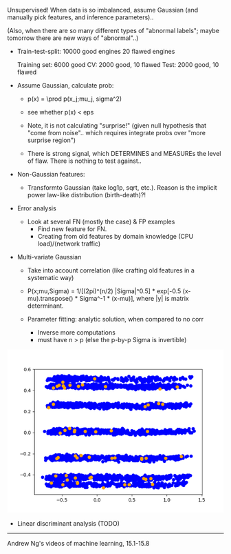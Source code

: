 
Unsupervised! When data is so imbalanced, assume Gaussian 
(and manually pick features, and inference parameters)..

(Also, when there are so many different types of "abnormal labels";
maybe tomorrow there are new ways of "abnormal"..)

- Train-test-split:
    10000 good engines
    20 flawed engines
    
    Training set: 6000 good
    CV: 2000 good, 10 flawed
    Test: 2000 good, 10 flawed
    
- Assume Gaussian, calculate prob:
    - p(x) = \prod p(x_j;mu_j, sigma^2)
    
    - see whether p(x) < eps

    - Note, it is not calculating "surprise!" 
    (given null hypothesis that "come from noise"..
    which requires integrate probs over "more surprise region")
    
    - There is strong signal, which DETERMINES 
    and MEASUREs the level of flaw. 
    There is nothing to test against..
    
- Non-Gaussian features:
    - Transformto Gaussian (take log1p, sqrt, etc.).
        Reason is the implicit power law-like distribution (birth-death)?!
    
- Error analysis
    - Look at several FN (mostly the case) & FP examples
        - Find new feature for FN. 
        - Creating from old features by domain knowledge (CPU load)/(network traffic)

- Multi-variate Gaussian
    - Take into account correlation (like crafting old features in a systematic way)   
    - P(x;mu,Sigma) = 1/[(2pi)^(n/2) |Sigma|^0.5] * exp[-0.5 (x-mu).transpose() * Sigma^-1 * (x-mu)],
        where |y| is matrix determinant. 
    
    - Parameter fitting: analytic solution, when compared to no corr
        - Inverse more computations
        - must have n > p (else the p-by-p Sigma is invertible)


![Alt text](images/PCA_HIV.png?raw=true "Optional Title")


- Linear discriminant analysis (TODO)


---
Andrew Ng's videos of machine learning, 15.1-15.8